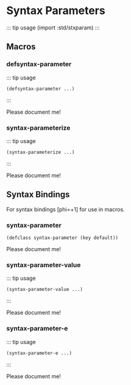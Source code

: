 # Syntax Parameters

::: tip usage
(import :std/stxparam)
:::

## Macros

### defsyntax-parameter
::: tip usage
```
(defsyntax-parameter ...)
```
:::

Please document me!

### syntax-parameterize
::: tip usage
```
(syntax-parameterize ...)
```
:::

Please document me!

## Syntax Bindings

For syntax bindings [phi=+1] for use in macros.

### syntax-parameter
```
(defclass syntax-parameter (key default))
```

Please document me!

### syntax-parameter-value
::: tip usage
```
(syntax-parameter-value ...)
```
:::

Please document me!

### syntax-parameter-e
::: tip usage
```
(syntax-parameter-e ...)
```
:::

Please document me!
